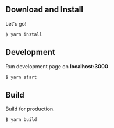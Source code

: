 ## Download and Install

Let's go!

```
$ yarn install
```

## Development

Run development page on **localhost:3000**

```
$ yarn start
```

## Build

Build for production.

```
$ yarn build
```
